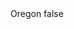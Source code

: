 <?xml version="1.0" encoding="UTF-8"?>
<CustomMetadata xmlns="http://soap.sforce.com/2006/04/metadata">
    <label>Oregon</label>
    <protected>false</protected>
</CustomMetadata>
